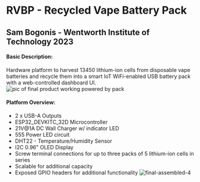 # RVBP - Recycled Vape Battery Pack
## Sam Bogonis - Wentworth Institute of Technology 2023
#### Basic Description:
Hardware platform to harvest 13450 lithium-ion cells from disposable vape batteries and recycle them into a smart IoT WiFi-enabled USB battery pack with a web-controlled dashboard UI.
![pic of final product working powered by pack](https://github.com/bogonissATWIT/RVBP/assets/70970914/273eec82-f4cd-47d2-b69d-093881fed283)
#### Platform Overview:
- 2 x USB-A Outputs
- ESP32_DEVKITC_32D Microcontroller
- 21V@1A DC Wall Charger w/ indicator LED
- 555 Power LED circuit
- DHT22 - Temperature/Humidity Sensor
- I2C 0.96" OLED Display
- Screw terminal connections for up to three packs of 5 lithium-ion cells in series
- Scalable for additional capacity
- Exposed GPIO headers for additional functionality
![final-assembled-4](https://github.com/bogonissATWIT/RVBP/assets/70970914/4cfb06c7-40ba-4501-8b5b-8f14df3087ad)
